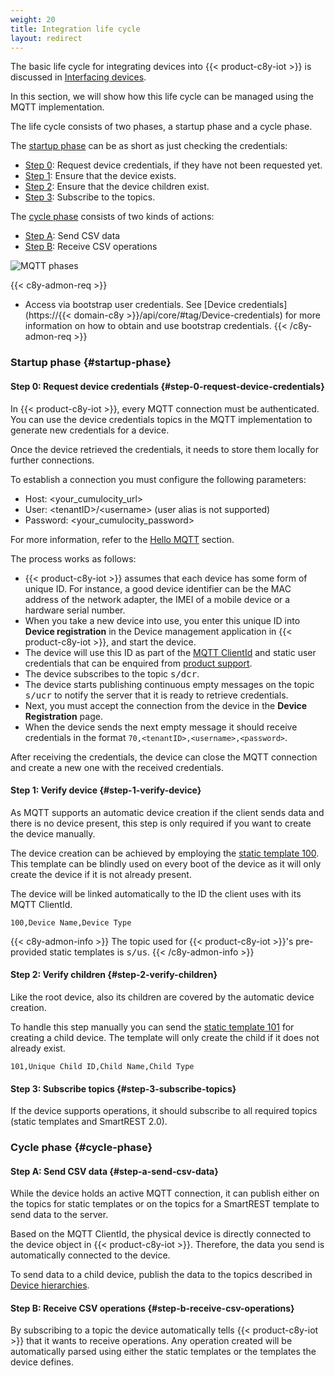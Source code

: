 ```yaml
---
weight: 20
title: Integration life cycle
layout: redirect
---
```


The basic life cycle for integrating devices into {{< product-c8y-iot >}} is discussed in [Interfacing devices](/concepts/interfacing-devices).

In this section, we will show how this life cycle can be managed using the MQTT implementation.

The life cycle consists of two phases, a startup phase and a cycle phase.

The [startup phase](#startup-phase) can be as short as just checking the credentials:

* [Step 0](#step-0-request-device-credentials): Request device credentials, if they have not been requested yet.
* [Step 1](#step-1-verify-device): Ensure that the device exists.
* [Step 2](#step-2-verify-children): Ensure that the device children exist.
* [Step 3](#step-3-subscribe-topics): Subscribe to the topics.

The [cycle phase](#cycle-phase) consists of two kinds of actions:

* [Step A](#step-a-send-csv-data): Send CSV data
* [Step B](#step-b-receive-csv-operations): Receive CSV operations

![MQTT phases](/images/mqtt/mqttDeviceIntegration.png)

{{< c8y-admon-req >}}
* Access via bootstrap user credentials. See [Device credentials](https://{{< domain-c8y >}}/api/core/#tag/Device-credentials) for more information on how to obtain and use bootstrap credentials.
{{< /c8y-admon-req >}}


### Startup phase {#startup-phase}

#### Step 0: Request device credentials {#step-0-request-device-credentials}

In {{< product-c8y-iot >}}, every MQTT connection must be authenticated. You can use the device credentials topics in the MQTT implementation to generate new credentials for a device.

Once the device retrieved the credentials, it needs to store them locally for further connections.

To establish a connection you must configure the following parameters:

- Host: &lt;your&#95;cumulocity_url>
- User: &lt;tenantID>/&lt;username> (user alias is not supported)
- Password: &lt;your&#95;cumulocity_password>

For more information, refer to the [Hello MQTT](/device-integration/mqtt-examples/#hello-mqtt) section.

The process works as follows:

* {{< product-c8y-iot >}} assumes that each device has some form of unique ID. For instance, a good device identifier can be the MAC address of the network adapter, the IMEI of a mobile device or a hardware serial number.
* When you take a new device into use, you enter this unique ID into **Device registration** in the Device management application in {{< product-c8y-iot >}}, and start the device.
* The device will use this ID as part of the [MQTT ClientId](/device-integration/mqtt#mqtt-clientid) and static user credentials that can be enquired from [product support](/additional-resources/contacting-support/).
* The device subscribes to the topic <kbd>s/dcr</kbd>.
* The device starts publishing continuous empty messages on the topic <kbd>s/ucr</kbd> to notify the server that it is ready to retrieve credentials.
* Next, you must accept the connection from the device in the **Device Registration** page.
* When the device sends the next empty message it should receive credentials in the format `70,<tenantID>,<username>,<password>`.

After receiving the credentials, the device can close the MQTT connection and create a new one with the received credentials.

#### Step 1: Verify device {#step-1-verify-device}

As MQTT supports an automatic device creation if the client sends data and there is no device present, this step is only required if you want to create the device manually.

The device creation can be achieved by employing the [static template 100](/smartrest/mqtt-static-templates/#100). This template can be blindly used on every boot of the device as it will only create the device if it is not already present.

The device will be linked automatically to the ID the client uses with its MQTT ClientId.

```text
100,Device Name,Device Type
```
{{< c8y-admon-info >}}
The topic used for {{< product-c8y-iot >}}'s pre-provided static templates is <kbd>s/us</kbd>.
{{< /c8y-admon-info >}}

#### Step 2: Verify children {#step-2-verify-children}

Like the root device, also its children are covered by the automatic device creation.

To handle this step manually you can send the [static template 101](/smartrest/mqtt-static-templates/#101) for creating a child device. The template will only create the child if it does not already exist.

```text
101,Unique Child ID,Child Name,Child Type
```

#### Step 3: Subscribe topics {#step-3-subscribe-topics}

If the device supports operations, it should subscribe to all required topics (static templates and SmartREST 2.0).

### Cycle phase {#cycle-phase}

#### Step A: Send CSV data {#step-a-send-csv-data}

While the device holds an active MQTT connection, it can publish either on the topics for static templates or on the topics for a SmartREST template to send data to the server.

Based on the MQTT ClientId, the physical device is directly connected to the device object in {{< product-c8y-iot >}}. Therefore, the data you send is automatically connected to the device.

To send data to a child device, publish the data to the topics described in [Device hierarchies](/device-integration/mqtt/#device-hierarchies).

#### Step B: Receive CSV operations {#step-b-receive-csv-operations}

By subscribing to a topic the device automatically tells {{< product-c8y-iot >}} that it wants to receive operations. Any operation created will be automatically parsed using either the static templates or the templates the device defines.
